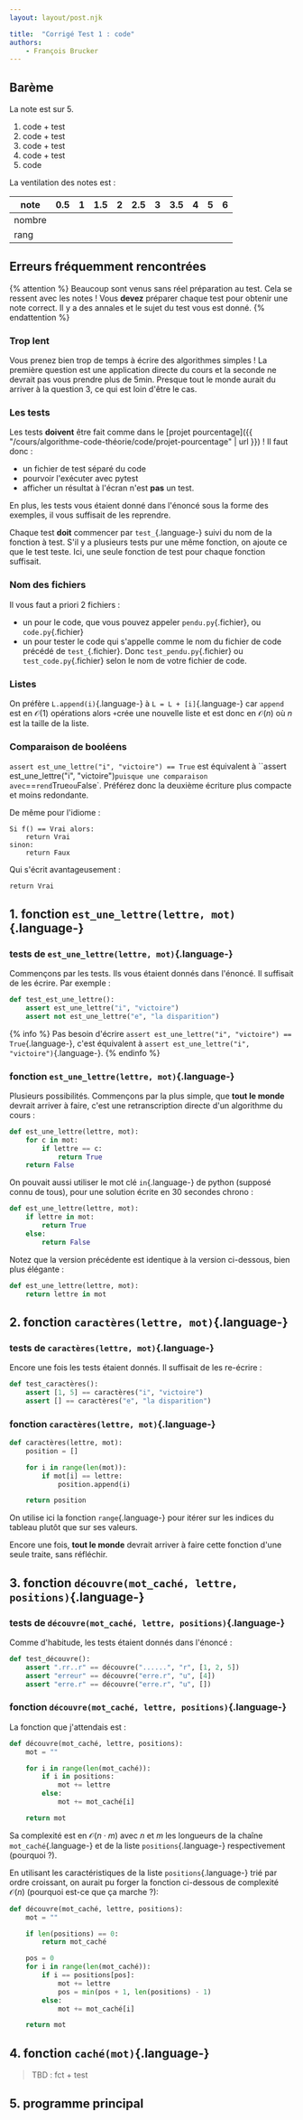 ```yaml
---
layout: layout/post.njk

title:  "Corrigé Test 1 : code"
authors:
    - François Brucker
---
```



## Barème

La note est sur 5.

1. code + test
2. code + test
3. code + test
4. code + test
5. code

La ventilation des notes est :

|note  | 0.5  | 1   | 1.5 | 2   | 2.5 | 3 | 3.5 | 4 | 5 | 6 |
-------|------|-----|-----|-----|-----|---|-----|---|---|---|
|nombre|      |     |     |     |     |   |     |   |   |   |
|rang  |      |     |     |     |     |   |     |   |   |   |

## Erreurs fréquemment rencontrées

{% attention %}
Beaucoup sont venus sans réel préparation au test. Cela se ressent avec les notes ! Vous **devez** préparer chaque test pour obtenir une note correct. Il y a des annales et le sujet du test vous est donné.
{% endattention %}

### Trop lent

Vous prenez bien trop de temps à écrire des algorithmes simples ! La première question est une application directe du cours et la seconde ne devrait pas vous prendre plus de 5min. Presque tout le monde aurait du arriver à la question 3, ce qui est loin d'être le cas.

### Les tests

Les tests **doivent** être fait comme dans le [projet pourcentage]({{ "/cours/algorithme-code-théorie/code/projet-pourcentage" | url }}) ! Il faut donc :

* un fichier de test séparé du code
* pourvoir l'exécuter avec pytest
* afficher un résultat à l'écran n'est **pas** un test.

En plus, les tests vous étaient donné dans l'énoncé sous la forme des exemples, il vous suffisait de les reprendre.

Chaque test **doit** commencer par `test_`{.language-} suivi du nom de la fonction à test. S'il y a plusieurs tests pur une même fonction, on ajoute ce que le test teste. Ici, une seule fonction de test pour chaque fonction suffisait.

### Nom des fichiers

Il vous faut a priori 2 fichiers :

* un pour le code, que vous pouvez appeler `pendu.py`{.fichier}, ou `code.py`{.fichier}
* un pour tester le code qui s'appelle comme le nom du fichier de code précédé de `test_`{.fichier}. Donc `test_pendu.py`{.fichier} ou `test_code.py`{.fichier} selon le nom de votre fichier de code.

### Listes

On préfère `L.append(i)`{.language-} à `L = L + [i]`{.language-} car `append` est en $\mathcal{O}(1)$ opérations alors `+`crée une nouvelle liste et est donc en $\mathcal{O}(n)$ où $n$ est la taille de la liste.

### Comparaison de booléens

`assert est_une_lettre("i", "victoire") == True` est équivalent à ``assert est_une_lettre("i", "victoire")` puisque une comparaison avec `==` rend `True` ou `False`. Préférez donc la deuxième écriture plus compacte et moins redondante.

De même pour l'idiome :

```
Si f() == Vrai alors:
    return Vrai
sinon:
    return Faux
```

Qui s'écrit avantageusement :

```
return Vrai
```

## 1. fonction `est_une_lettre(lettre, mot)`{.language-}

### tests de `est_une_lettre(lettre, mot)`{.language-}

Commençons par les tests. Ils vous étaient donnés dans l'énoncé. Il suffisait de les écrire. Par exemple :

```python
def test_est_une_lettre():
    assert est_une_lettre("i", "victoire")
    assert not est_une_lettre("e", "la disparition")
```

{% info %}
Pas besoin d'écrire `assert est_une_lettre("i", "victoire") == True`{.language-}, c'est équivalent à `assert est_une_lettre("i", "victoire")`{.language-}.
{% endinfo %}

### fonction `est_une_lettre(lettre, mot)`{.language-}

Plusieurs possibilités. Commençons par la plus simple, que **tout le monde** devrait arriver à faire, c'est une retranscription directe d'un algorithme du cours :

```python
def est_une_lettre(lettre, mot):
    for c in mot:
        if lettre == c:
            return True
    return False
```

On pouvait aussi utiliser le mot clé `in`{.language-} de python (supposé connu de tous), pour une solution écrite en 30 secondes chrono :

```python
def est_une_lettre(lettre, mot):
    if lettre in mot:
        return True
    else:
        return False
```

Notez que la version précédente est identique à la version ci-dessous, bien plus élégante :

```python
def est_une_lettre(lettre, mot):
    return lettre in mot
```

## 2. fonction `caractères(lettre, mot)`{.language-}

### tests de `caractères(lettre, mot)`{.language-}

Encore une fois les tests étaient donnés. Il suffisait de les re-écrire :

```python
def test_caractères():
    assert [1, 5] == caractères("i", "victoire")
    assert [] == caractères("e", "la disparition")
```

### fonction `caractères(lettre, mot)`{.language-}

```python
def caractères(lettre, mot):
    position = []

    for i in range(len(mot)):
        if mot[i] == lettre:
            position.append(i)

    return position
```

On utilise ici la fonction `range`{.language-} pour itérer sur les indices du tableau plutôt que sur ses valeurs.

Encore une fois, **tout le monde** devrait arriver à faire cette fonction d'une seule traite, sans réfléchir.

## 3. fonction `découvre(mot_caché, lettre, positions)`{.language-}

### tests de `découvre(mot_caché, lettre, positions)`{.language-}

Comme d'habitude, les tests étaient donnés dans l'énoncé :

```python
def test_découvre():
    assert ".rr..r" == découvre("......", "r", [1, 2, 5])
    assert "erreur" == découvre("erre.r", "u", [4])
    assert "erre.r" == découvre("erre.r", "u", [])

```

### fonction `découvre(mot_caché, lettre, positions)`{.language-}

La fonction que j'attendais est :

```python
def découvre(mot_caché, lettre, positions):
    mot = ""

    for i in range(len(mot_caché)):
        if i in positions:
            mot += lettre
        else:
            mot += mot_caché[i]

    return mot
```

Sa complexité est en $\mathcal{O}(n\cdot m)$ avec $n$ et $m$ les longueurs de la chaîne `mot_caché`{.language-} et de la liste `positions`{.language-} respectivement (pourquoi ?).

En utilisant les caractéristiques de la liste `positions`{.language-} trié par ordre croissant, on aurait pu forger la fonction ci-dessous de complexité $\mathcal{O}(n)$ (pourquoi est-ce que ça marche ?):

```python
def découvre(mot_caché, lettre, positions):
    mot = ""

    if len(positions) == 0:
        return mot_caché

    pos = 0
    for i in range(len(mot_caché)):
        if i == positions[pos]:
            mot += lettre
            pos = min(pos + 1, len(positions) - 1)
        else:
            mot += mot_caché[i]

    return mot

```

## 4. fonction `caché(mot)`{.language-}

> TBD : fct + test

## 5. programme principal
